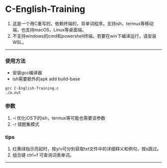 # C-English-Training
1. 这是一个用C重写的，依赖终端的，背单词程序。支持ish，termux等移动端，也支持macOS，Linux等桌面端。
2. 不支持windows的cmd和powershell终端。若要在win下编译运行，请安装WSL。
---

### 使用方法
* 安装gcc编译器
* ish需要额外的apk add build-base
```
gcc C-English-Training.c
./a.out
```

### 参数
1. -i 优化iOS下的ish，termux等可能也需要该参数
2. -r 错题集模式

### tips
1. 红黄绿指示亮起时，按y/v可分别获取txt文件中的详细释义和例句，按s跳过。
2. 组合键 ctrl+f 可查询词表单词。
---



